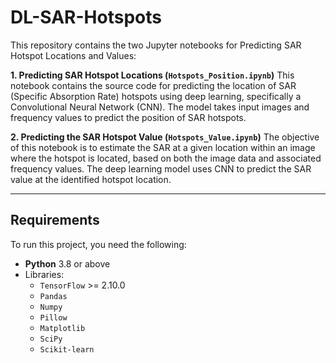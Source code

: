 # DL-SAR-Hotspots

This repository contains the two Jupyter notebooks for Predicting SAR Hotspot Locations and Values:

 **1. Predicting SAR Hotspot Locations (`Hotspots_Position.ipynb`)**
This notebook contains the source code for predicting the location of SAR (Specific Absorption Rate) hotspots using deep learning, specifically a Convolutional Neural Network (CNN). The model takes input images and frequency values to predict the position of SAR hotspots.

**2. Predicting the SAR Hotspot Value (`Hotspots_Value.ipynb`)**
The objective of this notebook is to estimate the SAR at a given location within an image where the hotspot is located, based on both the image data and associated frequency values. The deep learning model uses CNN to predict the SAR value at the identified hotspot location.

---

## Requirements
To run this project, you need the following:
- **Python** 3.8 or above
- Libraries:
  - `TensorFlow` >= 2.10.0
  - `Pandas`
  - `Numpy`
  - `Pillow`
  - `Matplotlib`
  - `SciPy`
  - `Scikit-learn`
